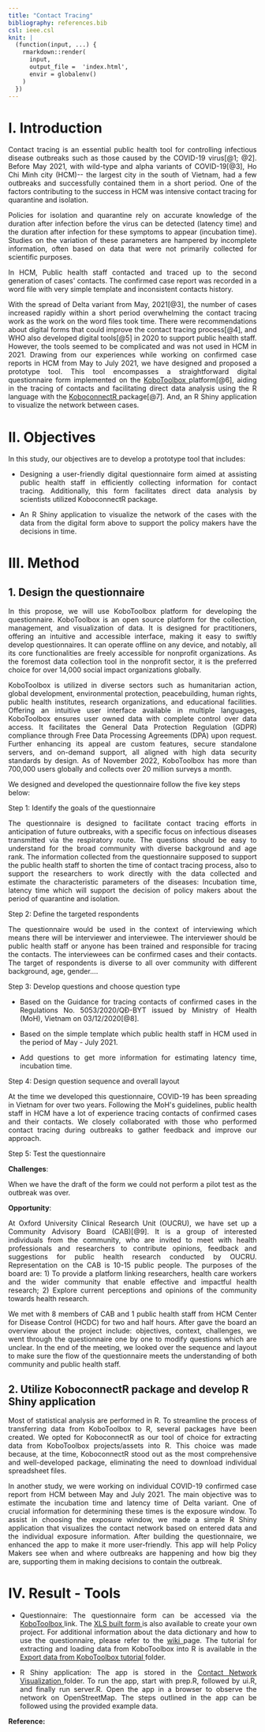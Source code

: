 ```yaml
---
title: "Contact Tracing"
bibliography: references.bib
csl: ieee.csl
knit: |
  (function(input, ...) {
    rmarkdown::render(
      input,
      output_file =  'index.html',
      envir = globalenv()
    )
  })  
---
```


# I. Introduction

<p align="justify">
Contact tracing is an essential public health tool for controlling infectious disease outbreaks such as those caused by the COVID-19 virus[@1; @2]. Before May 2021, with wild-type and alpha variants of COVID-19[@3], Ho Chi Minh city (HCM)-- the largest city in the south of Vietnam, had a few outbreaks and successfully contained them in a short period. One of the factors contributing to the success in HCM was intensive contact tracing for quarantine and isolation.
</p>

<p align="justify">
Policies for isolation and quarantine rely on accurate knowledge of the duration after infection before the virus can be detected (latency time) and the duration after infection for these symptoms to appear (incubation time). Studies on the variation of these parameters are hampered by incomplete information, often based on data that were not primarily collected for scientific purposes.
</p>

<p align="justify">
In HCM, Public health staff contacted and traced up to the second generation of cases' contacts. The confirmed case report was recorded in a word file with very simple template and inconsistent contacts history.
</p>

<p align="justify">
With the spread of Delta variant from May, 2021[@3], the number of cases increased rapidly within a short period overwhelming the contact tracing work as the work on the word files took time. There were recommendations about digital forms that could improve the contact tracing process[@4], and WHO also developed digital tools[@5] in 2020 to support public health staff. However, the tools seemed to be complicated and was not used in HCM in 2021. Drawing from our experiences while working on confirmed case reports in HCM from May to July 2021, we have designed and proposed a prototype tool. This tool encompasses a straightforward digital questionnaire form implemented on the <a href="https://www.kobotoolbox.org/" title="Title"> KoboToolbox </a> platform[@6], aiding in the tracing of contacts and facilitating direct data analysis using the R language with the <a href="https://asitav-sen.github.io/KoboconnectR/" title="Title"> KoboconnectR </a> package[@7]. And, an R Shiny application to visualize the network between cases.
</p>

# II. Objectives

In this study, our objectives are to develop a prototype tool that includes:

-   <p align="justify">Designing a user-friendly digital questionnaire form aimed at assisting public health staff in efficiently collecting information for contact tracing. Additionally, this form facilitates direct data analysis by scientists utilized KoboconnectR package.</p>

-   <p align="justify">An R Shiny application to visualize the network of the cases with the data from the digital form above to support the policy makers have the decisions in time.</p>

# III. Method

## 1. Design the questionnaire

<p align="justify">
In this propose, we will use KoboToolbox platform for developing the questionnaire. KoboToolbox is an open source platform for the collection, management, and visualization of data. It is designed for practitioners, offering an intuitive and accessible interface, making it easy to swiftly develop questionnaires. It can operate offline on any device, and notably, all its core functionalities are freely accessible for nonprofit organizations. As the foremost data collection tool in the nonprofit sector, it is the preferred choice for over 14,000 social impact organizations globally.
</p>

<p align="justify">
KoboToolbox is utilized in diverse sectors such as humanitarian action, global development, environmental protection, peacebuilding, human rights, public health institutes, research organizations, and educational facilities. Offering an intuitive user interface available in multiple languages, KoboToolbox ensures user owned data with complete control over data access. It facilitates the General Data Protection Regulation (GDPR) compliance through Free Data Processing Agreements (DPA) upon request. Further enhancing its appeal are custom features, secure standalone servers, and on-demand support, all aligned with high data security standards by design. As of November 2022, KoboToolbox has more than 700,000 users globally and collects over 20 million surveys a month.
</p>

We designed and developed the questionnaire follow the five key steps below:

Step 1: Identify the goals of the questionnaire

<p align="justify">
The questionnaire is designed to facilitate contact tracing efforts in anticipation of future outbreaks, with a specific focus on infectious diseases transmitted via the respiratory route. The questions should be easy to understand for the broad community with diverse background and age rank. The information collected from the questionnaire supposed to support the public health staff to shorten the time of contact tracing process, also to support the researchers to work directly with the data collected and estimate the characteristic parameters of the diseases: Incubation time, latency time which will support the decision of policy makers about the period of quarantine and isolation.
</p>

Step 2: Define the targeted respondents

<p align="justify">
The questionnaire would be used in the context of interviewing which means there will be interviewer and interviewee. The interviewer should be public health staff or anyone has been trained and responsible for tracing the contacts. The interviewees can be confirmed cases and their contacts. The target of respondents is diverse to all over community with different background, age, gender....
</p>

Step 3: Develop questions and choose question type

-   <p align="justify">Based on the Guidance for tracing contacts of confirmed cases in the Regulations No. 5053/2020/QĐ-BYT issued by Ministry of Health (MoH), Vietnam on 03/12/2020[@8].</p>

-   <p align="justify">Based on the simple template which public health staff in HCM used in the period of May - July 2021.</p>

-   <p align="justify">Add questions to get more information for estimating latency time, incubation time.</p>

Step 4: Design question sequence and overall layout

<p align="justify">
At the time we developed this questionnaire, COVID-19 has been spreading in Vietnam for over two years. Following the MoH's guidelines, public health staff in HCM have a lot of experience tracing contacts of confirmed cases and their contacts. We closely collaborated with those who performed contact tracing during outbreaks to gather feedback and improve our approach.
</p>

Step 5: Test the questionnaire

**Challenges**: <p align="justify">When we have the draft of the form we could not perform a pilot test as the outbreak was over.</p>

**Opportunity**: <p align="justify">At Oxford University Clinical Research Unit (OUCRU), we have set up a Community Advisory Board (CAB)[@9]. It is a group of interested individuals from the community, who are invited to meet with health professionals and researchers to contribute opinions, feedback and suggestions for public health research conducted by OUCRU. Representation on the CAB is 10-15 public people. The purposes of the board are: 1) To provide a platform linking researchers, health care workers and the wider community that enable effective and impactful health research; 2) Explore current perceptions and opinions of the community towards health research.</p>

<p align="justify">
We met with 8 members of CAB and 1 public health staff from HCM Center for Disease Control (HCDC) for two and half hours. After gave the board an overview about the project include: objectives, context, challenges, we went through the questionnaire one by one to modify questions which are unclear. In the end of the meeting, we looked over the sequence and layout to make sure the flow of the questionnaire meets the understanding of both community and public health staff.
</p>

## 2. Utilize KoboconnectR package and develop R Shiny application

<p align="justify">
Most of statistical analysis are performed in R. To streamline the process of transferring data from KoboToolbox to R, several packages have been created. We opted for KoboconnectR as our tool of choice for extracting data from KoboToolbox projects/assets into R. This choice was made because, at the time, KoboconnectR stood out as the most comprehensive and well-developed package, eliminating the need to download individual spreadsheet files.
</p>

<p align="justify">
In another study, we were working on individual COVID-19 confirmed case report from HCM between May and July 2021. The main objective was to estimate the incubation time and latency time of Delta variant. One of crucial information for determining these times is the exposure window. To assist in choosing the exposure window, we made a simple R Shiny application that visualizes the contact network based on entered data and the individual exposure information. After building the questionnaire, we enhanced the app to make it more user-friendly. This app will help Policy Makers see when and where outbreaks are happening and how big they are, supporting them in making decisions to contain the outbreak.
</p>

# IV. Result - Tools

-   <p align="justify">Questionnaire: The questionnaire form can be accessed via the <a href="https://ee.kobotoolbox.org/x/BfIvw6ed" title="Title"> KoboToolbox </a>link. The <a href="https://github.com/manhnguy/Contact-Tracing-for-Respiratory-Transmitted-Diseases/blob/main/questionnaire_built_form.xlsx" title="Title"> XLS built form </a> is also available to create your own project. For additional information about the data dictionary and how to use the questionnaire, please refer to the <a href="https://github.com/manhnguy/Contact-Tracing-for-Respiratory-Transmitted-Diseases/wiki" title="Title"> wiki </a> page. The tutorial for extracting and loading data from KoboToolbox into R is available in the <a href="https://github.com/manhnguy/Contact-Tracing-for-Respiratory-Transmitted-Diseases/tree/main/Export%20data%20from%20KoboToolbox%20tutorial" title="Title"> Export data from KoboToolbox tutorial </a> folder.</p>

-   <p align="justify">R Shiny application: The app is stored in the <a href="https://github.com/manhnguy/Contact-Tracing-for-Respiratory-Transmitted-Diseases/tree/main/Contact%20Network%20Visualization%20-%20R%20Shiny%20Application" title="Title"> Contact Network Visualization </a>folder. To run the app, start with prep.R, followed by ui.R, and finally run server.R. Open the app in a browser to observe the network on OpenStreetMap. The steps outlined in the app can be followed using the provided example data.</p>

**Reference:**
